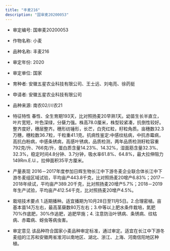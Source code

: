 ```yaml
---
title: "丰麦216"
description: "国审麦20200053"
---
```

* 审定编号:  国审麦20200053

*  作物名称:  小麦

*  品种名称:  丰麦216

*  审定年份:  2020

*  审定单位:  国家

* 育种者:  安徽五星农业科技有限公司、王士远、刘电亮、徐药挺

*  申请者:  安徽五星农业科技有限公司

*  品种来源:  南农02/川农21

*  特征特性
春性、全生育期193天，比对照扬麦20早熟1天。幼苗生长半直立，叶片宽短，叶色深绿，分蘖力强。株高78.0厘米，株型较紧凑，抗倒性较好。整齐度好，穗层整齐。穗形纺锤形，长芒，白壳红粒，籽粒角质。亩穗数32.3万穗，穗粒数36.7粒，千粒重41.1克。抗病性鉴定:中感纹枯病，中抗赤霉病，高抗白粉病，中感条锈病，高感叶锈病，品质检测，两年品质检测籽粒容重792克/升、766克/升，蛋白质含量14.23%、14.32%，湿面筋含量32.3%、32.3%，稳定时间4.8分钟、3.7分钟，吸水率61.8%、64.8%，最大拉伸阻力149Rm.E.U.，拉伸面积35平方厘米。

*  产量表现
2016－2017年度参加日辉生物长江中下游冬麦企业联合体长江中下游冬麦组区域试验，平均亩产443.8千克，比对照扬麦20增产6.83%；2017－2018年续试，平均亩产389.20千克，比对照扬麦20增产5.7%；2018－2019年生产试验，平均亩产412.54千克，比对照扬麦20增产4.5%。

*  栽培技术要点
1.适期播种。适宜播期为10月28日至11月5日。2.合理密植。亩基本苗14万左右，最高茎蘖数80万左右；3.中等以上肥水条件栽培，氮肥70%作底肥，30%作追肥，追肥早施；4. 注意防治叶锈病、条锈病、纹枯病、赤霉病、蚜虫等病虫害。

*  审定意见
该品种符合国家小麦品种审定标准，通过审定。适宜在长江中下游冬麦组的江苏和安徽两省淮河以南地区、湖北、浙江、上海、河南信阳地区种植。
